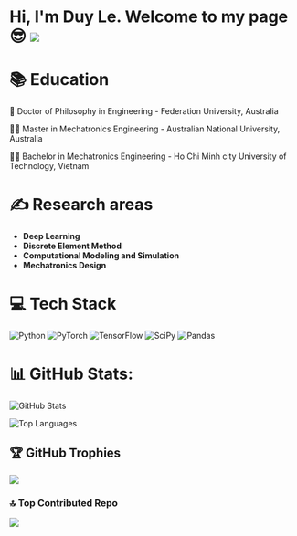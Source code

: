 # Hi, I'm Duy Le. Welcome to my page 😎 ![](https://komarev.com/ghpvc/?username=duytrangiale)

# 📚 Education
📖 Doctor of Philosophy in Engineering - Federation University, Australia   

👨‍🎓 Master in Mechatronics Engineering - Australian National University, Australia 

👨‍🎓 Bachelor in Mechatronics Engineering - Ho Chi Minh city University of Technology, Vietnam

# ✍ Research areas
- **Deep Learning**
- **Discrete Element Method**
- **Computational Modeling and Simulation**
- **Mechatronics Design**

# 💻 Tech Stack
![Python](https://img.shields.io/badge/python-3670A0?style=for-the-badge&logo=python&logoColor=ffdd54)
![PyTorch](https://img.shields.io/badge/PyTorch-%23EE4C2C.svg?style=for-the-badge&logo=PyTorch&logoColor=white)
![TensorFlow](https://img.shields.io/badge/TensorFlow-%23FF6F00.svg?style=for-the-badge&logo=TensorFlow&logoColor=white)
![SciPy](https://img.shields.io/badge/SciPy-%230C55A5.svg?style=for-the-badge&logo=scipy&logoColor=%white)
![Pandas](https://img.shields.io/badge/pandas-%23150458.svg?style=for-the-badge&logo=pandas&logoColor=white)

# 📊 GitHub Stats:
![GitHub Stats](https://github-readme-stats.vercel.app/api?username=duytrangiale&theme=dark&hide_border=false&include_all_commits=false&count_private=true&cache=off)

![Top Languages](https://github-readme-stats.vercel.app/api/top-langs/?username=duytrangiale&theme=dark&hide_border=false&include_all_commits=false&count_private=true&layout=compact&cache=off)

## 🏆 GitHub Trophies
![](https://github-profile-trophy.vercel.app/?username=duytrangiale&theme=radical&no-frame=false&no-bg=true&margin-w=4)

### 🔝 Top Contributed Repo
![](https://github-contributor-stats.vercel.app/api?username=duytrangiale&limit=2&theme=dark&combine_all_yearly_contributions=true)
